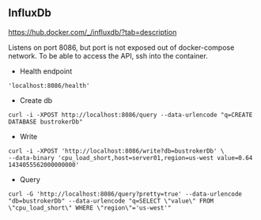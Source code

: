 
## InfluxDb
https://hub.docker.com/_/influxdb/?tab=description

Listens on port 8086, but port is not exposed out of docker-compose network. To be able to access the API, ssh into the container.

- Health endpoint
```console
'localhost:8086/health'
```

- Create db
```
curl -i -XPOST http://localhost:8086/query --data-urlencode "q=CREATE DATABASE bustrokerDb"
```

- Write
```
curl -i -XPOST 'http://localhost:8086/write?db=bustrokerDb' \
--data-binary 'cpu_load_short,host=server01,region=us-west value=0.64 1434055562000000000'
```

- Query
```
curl -G 'http://localhost:8086/query?pretty=true' --data-urlencode "db=bustrokerDb" --data-urlencode "q=SELECT \"value\" FROM \"cpu_load_short\" WHERE \"region\"='us-west'"
```
